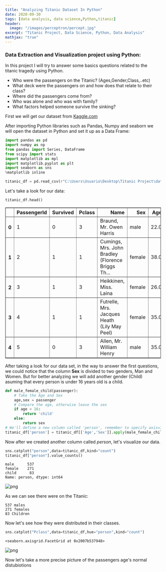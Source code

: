 ```yaml
---
title: "Analyzing Titanic Dataset In Python"
date: 2020-09-30
tags: [data analysis, data science,Python,titanic]
header:
  image: "/images/perceptron/percept.jpg"
excerpt: "Titanic Project, Data Science, Python, Data Analysis"
mathjax: "true"
---
```


### Data Extraction and Visualization project using Python:
In this project I will try to answer some basics questions related to the titanic tragedy using Python.

+ Who were the passengers on the Titanic? (Ages,Gender,Class,..etc)
+ What deck were the passengers on and how does that relate to their class?
+ Where did the passengers come from?
+ Who was alone and who was with family?
+ What factors helped someone survive the sinking?

First we will get our dataset from [Kaggle.com](https://www.kaggle.com/c/titanic-gettingStarted)

After importing Python libraries such as Pandas, Numpy and seaborn we will open the dataset in Python and set it up as a Data Frame:    


```python
import pandas as pd
import numpy as np
from pandas import Series, DataFrame
from scipy import stats
import matplotlib as mpl
import matplotlib.pyplot as plt
import seaborn as sns
%matplotlib inline
```


```python
titanic_df = pd.read_csv(r"C:\Users\Usuario\Desktop\Titanic Project\data.csv")
```

Let's take a look for our data:


```python
titanic_df.head()
```




<div>
<style scoped>
    .dataframe tbody tr th:only-of-type {
        vertical-align: middle;
    }

    .dataframe tbody tr th {
        vertical-align: top;
    }

    .dataframe thead th {
        text-align: right;
    }
</style>
<table border="1" class="dataframe">
  <thead>
    <tr style="text-align: right;">
      <th></th>
      <th>PassengerId</th>
      <th>Survived</th>
      <th>Pclass</th>
      <th>Name</th>
      <th>Sex</th>
      <th>Age</th>
      <th>SibSp</th>
      <th>Parch</th>
      <th>Ticket</th>
      <th>Fare</th>
      <th>Cabin</th>
      <th>Embarked</th>
    </tr>
  </thead>
  <tbody>
    <tr>
      <th>0</th>
      <td>1</td>
      <td>0</td>
      <td>3</td>
      <td>Braund, Mr. Owen Harris</td>
      <td>male</td>
      <td>22.0</td>
      <td>1</td>
      <td>0</td>
      <td>A/5 21171</td>
      <td>7.2500</td>
      <td>NaN</td>
      <td>S</td>
    </tr>
    <tr>
      <th>1</th>
      <td>2</td>
      <td>1</td>
      <td>1</td>
      <td>Cumings, Mrs. John Bradley (Florence Briggs Th...</td>
      <td>female</td>
      <td>38.0</td>
      <td>1</td>
      <td>0</td>
      <td>PC 17599</td>
      <td>71.2833</td>
      <td>C85</td>
      <td>C</td>
    </tr>
    <tr>
      <th>2</th>
      <td>3</td>
      <td>1</td>
      <td>3</td>
      <td>Heikkinen, Miss. Laina</td>
      <td>female</td>
      <td>26.0</td>
      <td>0</td>
      <td>0</td>
      <td>STON/O2. 3101282</td>
      <td>7.9250</td>
      <td>NaN</td>
      <td>S</td>
    </tr>
    <tr>
      <th>3</th>
      <td>4</td>
      <td>1</td>
      <td>1</td>
      <td>Futrelle, Mrs. Jacques Heath (Lily May Peel)</td>
      <td>female</td>
      <td>35.0</td>
      <td>1</td>
      <td>0</td>
      <td>113803</td>
      <td>53.1000</td>
      <td>C123</td>
      <td>S</td>
    </tr>
    <tr>
      <th>4</th>
      <td>5</td>
      <td>0</td>
      <td>3</td>
      <td>Allen, Mr. William Henry</td>
      <td>male</td>
      <td>35.0</td>
      <td>0</td>
      <td>0</td>
      <td>373450</td>
      <td>8.0500</td>
      <td>NaN</td>
      <td>S</td>
    </tr>
  </tbody>
</table>
</div>



After taking a look for our data set, in the way to answer the first questions, we could notice that the column **Sex** is divided to two genders, Man and Women. 
But for better analyzing we will add another gender (Child) asuming that every person is under 16 years old is a child.


```python
def male_female_child(passenger):
    # Take the Age and Sex
    age,sex = passenger
    # Compare the age, otherwise leave the sex
    if age < 16:
        return 'child'
    else:
        return sex
# We'll define a new column called 'person', remember to specify axis=1 for columns and not index
titanic_df['person'] = titanic_df[['Age','Sex']].apply(male_female_child,axis=1)    
```

Now after we created another column called *person*, let's visualize our data.


```python
sns.catplot("person",data=titanic_df,kind="count")
titanic_df["person"].value_counts()
```




    male      537
    female    271
    child      83
    Name: person, dtype: int64




![png](titanic_11-checkpoint_files/titanic_11-checkpoint_8_1.png)


As we can see there were on the Titanic:

    537 males
    271 females
    83 Children

Now let's see how they were distributed in their classes.


```python
sns.catplot("Pclass",data=titanic_df,hue="person",kind="count")
```




    <seaborn.axisgrid.FacetGrid at 0x2007b537948>




![png](titanic_11-checkpoint_files/titanic_11-checkpoint_11_1.png)


Now let's take a  more precise picture of the passengers age's normal distubiotions 
